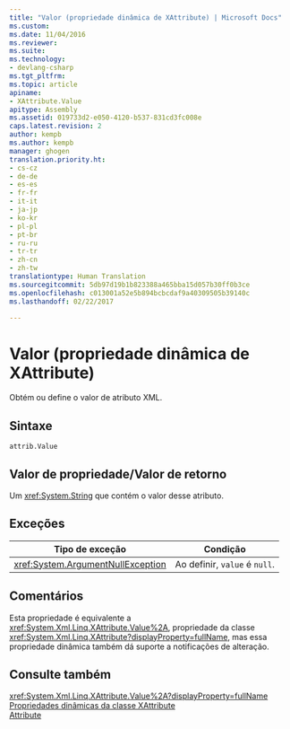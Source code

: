 ```yaml
---
title: "Valor (propriedade dinâmica de XAttribute) | Microsoft Docs"
ms.custom: 
ms.date: 11/04/2016
ms.reviewer: 
ms.suite: 
ms.technology:
- devlang-csharp
ms.tgt_pltfrm: 
ms.topic: article
apiname:
- XAttribute.Value
apitype: Assembly
ms.assetid: 019733d2-e050-4120-b537-831cd3fc008e
caps.latest.revision: 2
author: kempb
ms.author: kempb
manager: ghogen
translation.priority.ht:
- cs-cz
- de-de
- es-es
- fr-fr
- it-it
- ja-jp
- ko-kr
- pl-pl
- pt-br
- ru-ru
- tr-tr
- zh-cn
- zh-tw
translationtype: Human Translation
ms.sourcegitcommit: 5db97d19b1b823388a465bba15d057b30ff0b3ce
ms.openlocfilehash: c013001a52e5b894bcbcdaf9a40309505b39140c
ms.lasthandoff: 02/22/2017

---
```

# <a name="value-xattribute-dynamic-property"></a>Valor (propriedade dinâmica de XAttribute)
Obtém ou define o valor de atributo XML.  
  
## <a name="syntax"></a>Sintaxe  
  
```  
attrib.Value   
```  
  
## <a name="property-valuereturn-value"></a>Valor de propriedade/Valor de retorno  
 Um <xref:System.String> que contém o valor desse atributo.  
  
## <a name="exceptions"></a>Exceções  
  
|Tipo de exceção|Condição|  
|--------------------|---------------|  
|<xref:System.ArgumentNullException>|Ao definir, `value` é `null`.|  
  
## <a name="remarks"></a>Comentários  
 Esta propriedade é equivalente a <xref:System.Xml.Linq.XAttribute.Value%2A>, propriedade da classe <xref:System.Xml.Linq.XAttribute?displayProperty=fullName>, mas essa propriedade dinâmica também dá suporte a notificações de alteração.  
  
## <a name="see-also"></a>Consulte também  
 <xref:System.Xml.Linq.XAttribute.Value%2A?displayProperty=fullName>   
 [Propriedades dinâmicas da classe XAttribute](../designers/xattribute-class-dynamic-properties.md)   
 [Attribute](../designers/attribute-xelement-dynamic-property.md)
